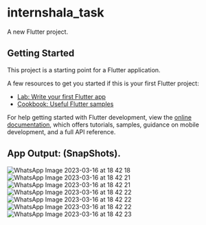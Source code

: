 # internshala_task

A new Flutter project.

## Getting Started

This project is a starting point for a Flutter application.

A few resources to get you started if this is your first Flutter project:

- [Lab: Write your first Flutter app](https://docs.flutter.dev/get-started/codelab)
- [Cookbook: Useful Flutter samples](https://docs.flutter.dev/cookbook)

For help getting started with Flutter development, view the
[online documentation](https://docs.flutter.dev/), which offers tutorials,
samples, guidance on mobile development, and a full API reference.


App Output: (SnapShots).
----------------------------------
![WhatsApp Image 2023-03-16 at 18 42 18](https://user-images.githubusercontent.com/75470416/225627525-770617af-4b3f-4113-a59d-31c4f09dac48.jpg)
![WhatsApp Image 2023-03-16 at 18 42 21](https://user-images.githubusercontent.com/75470416/225627568-05fd87ca-e8f6-4ff6-b8b8-f3ac24665697.jpg)
![WhatsApp Image 2023-03-16 at 18 42 21](https://user-images.githubusercontent.com/75470416/225627609-f4f63052-6a0b-495c-a878-008733d1fa57.jpg)
![WhatsApp Image 2023-03-16 at 18 42 22](https://user-images.githubusercontent.com/75470416/225627679-7d93705d-3ce8-4f51-8520-2411714649f5.jpg)
![WhatsApp Image 2023-03-16 at 18 42 22](https://user-images.githubusercontent.com/75470416/225627723-ea325097-b822-4403-87a0-c1f9a6b89326.jpg)
![WhatsApp Image 2023-03-16 at 18 42 22](https://user-images.githubusercontent.com/75470416/225627764-9130c3d8-842d-46cf-8aea-6e0a5706391f.jpg)
![WhatsApp Image 2023-03-16 at 18 42 23](https://user-images.githubusercontent.com/75470416/225627797-3d54e1c1-fee4-4374-8470-a772973bcc00.jpg)

